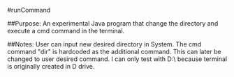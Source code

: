 #runCommand

##Purpose:
An experimental Java program that change the directory and execute a cmd command in the terminal. 

##Notes:
User can input new desired directory in System.
The cmd command "dir" is hardcoded as the additional command. This can later be changed to user desired command. 
I can only test with D:\ because terminal is originally created in D drive.
